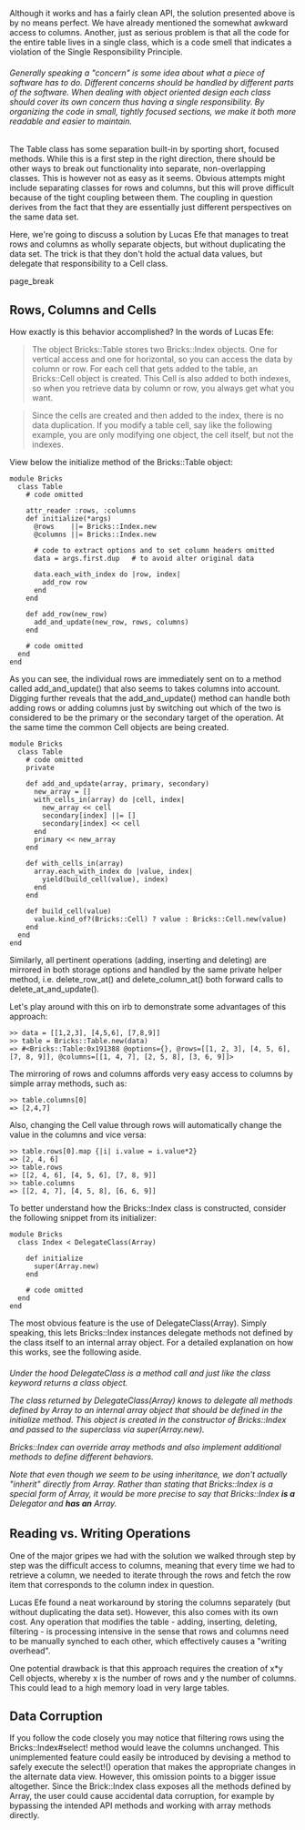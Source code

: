 Although it works and has a fairly clean API, the solution presented above is by no means perfect. We have already mentioned the somewhat awkward access to columns. Another, just as serious problem is that all the code for the entire table lives in a single class, which is a code smell that indicates a violation of the Single Responsibility Principle.

<h6 title="Single Responsibility Principle">

Generally speaking a "concern" is some idea about what a piece of software has to do. Different concerns should be handled by different parts of the software. When dealing with object oriented design each class should cover its own concern thus having a single responsibility. By organizing the code in small, tightly focused sections, we make it both more readable and easier to maintain.
</h6>

The Table class has some separation built-in by sporting short, focused methods. While this is a first step in the right direction, there should be other ways to break out functionality into separate, non-overlapping classes. This is however not as easy as it seems. Obvious attempts might include separating classes for rows and columns, but this will prove difficult because of the tight coupling between them. The coupling in question derives from the fact that they are essentially just different perspectives on the same data set. 

Here, we're going to discuss a solution by Lucas Efe that manages to treat rows and columns as wholly separate objects, but without duplicating the data set. The trick is that they don't hold the actual data values, but delegate that responsibility to a Cell class. 

page_break

Rows, Columns and Cells
----------------------

How exactly is this behavior accomplished? In the words of Lucas Efe:

> The object Bricks::Table stores two Bricks::Index objects. One for vertical access and one for horizontal, so you can access the data by column or row. For each cell that gets added to the table, an Bricks::Cell object is created. This Cell is also added to both indexes, so when you retrieve data by column or row, you always get what you want.

> Since the cells are created and then added to the index, there is no data duplication. If you modify a table cell, say like the following example, you are only modifying one object, the cell itself, but not the indexes.

View below the initialize method of the Bricks::Table object: 

    module Bricks
      class Table
        # code omitted

        attr_reader :rows, :columns
        def initialize(*args)
          @rows    ||= Bricks::Index.new
          @columns ||= Bricks::Index.new
      
          # code to extract options and to set column headers omitted
          data = args.first.dup   # to avoid alter original data  

          data.each_with_index do |row, index|
            add_row row
          end
        end

        def add_row(new_row)
          add_and_update(new_row, rows, columns)
        end

        # code omitted
      end
    end

As you can see, the individual rows are immediately sent on to a method called add_and_update() that also seems to takes columns into account. Digging further reveals that the add_and_update() method can handle both adding rows or adding columns just by switching out which of the two is considered to be the primary or the secondary target of the operation. At the same time the common Cell objects are being created.

    module Bricks
      class Table
        # code omitted
        private

        def add_and_update(array, primary, secondary)
          new_array = []
          with_cells_in(array) do |cell, index|
            new_array << cell 
            secondary[index] ||= []
            secondary[index] << cell
          end
          primary << new_array
        end

        def with_cells_in(array)
          array.each_with_index do |value, index| 
            yield(build_cell(value), index)
          end
        end

        def build_cell(value)
          value.kind_of?(Bricks::Cell) ? value : Bricks::Cell.new(value) 
        end
      end
    end

Similarly, all pertinent operations (adding, inserting and deleting) are mirrored in both storage options and handled by the same private helper method, i.e. delete_row_at() and delete_column_at() both forward calls to delete_at_and_update().

Let's play around with this on irb to demonstrate some advantages of this approach:

    >> data = [[1,2,3], [4,5,6], [7,8,9]]
    >> table = Bricks::Table.new(data)
    => #<Bricks::Table:0x191388 @options={}, @rows=[[1, 2, 3], [4, 5, 6], [7, 8, 9]], @columns=[[1, 4, 7], [2, 5, 8], [3, 6, 9]]> 

The mirroring of rows and columns affords very easy access to columns by simple array methods, such as:

    >> table.columns[0]
    => [2,4,7]

Also, changing the Cell value through rows will automatically change the value in the columns and vice versa:

    >> table.rows[0].map {|i| i.value = i.value*2}
    => [2, 4, 6] 
    >> table.rows
    => [[2, 4, 6], [4, 5, 6], [7, 8, 9]] 
    >> table.columns
    => [[2, 4, 7], [4, 5, 8], [6, 6, 9]]

To better understand how the Bricks::Index class is constructed, consider the following snippet from its initializer:

    module Bricks
      class Index < DelegateClass(Array)

        def initialize
          super(Array.new)
        end

        # code omitted
      end
    end

The most obvious feature is the use of DelegateClass(Array). Simply speaking, this lets Bricks::Index instances delegate methods not defined by the class itself to an internal array object. For a detailed explanation on how this works, see the following aside.


<h6 title="The DelegateClass method">
Under the hood DelegateClass is a method call and just like the class keyword returns a class object.

The class returned by DelegateClass(Array) knows to delegate all methods defined by Array to an internal array object that should be defined in the initialize method. This object is created in the constructor of Bricks::Index and passed to the superclass via super(Array.new).

Bricks::Index can override array methods and also implement additional methods to define different behaviors.

Note that even though we seem to be using inheritance, we don't actually "inherit" directly from Array. Rather than stating that Bricks::Index is a special form of Array, it would be more precise to say that Bricks::Index <b>is a</b> Delegator and <b>has an</b> Array.
</h6>

Reading vs. Writing Operations
------------------------------

One of the major gripes we had with the solution we walked through step by step was the difficult access to columns, meaning that every time we had to retrieve a column, we needed to iterate through the rows and fetch the row item that corresponds to the column index in question.

Lucas Efe found a neat workaround by storing the columns separately (but without duplicating the data set). However, this also comes with its own cost. Any operation that modifies the table - adding, inserting, deleting, filtering - is processing intensive in the sense that rows and columns need to be manually synched to each other, which effectively causes a "writing overhead".

One potential drawback is that this approach requires the creation of x*y Cell objects, whereby x is the number of rows and y the number of columns. This could lead to a high memory load in very large tables.

Data Corruption
---------------

If you follow the code closely you may notice that filtering rows using the Bricks::Index#select! method would leave the columns unchanged. This unimplemented feature could easily be introduced by devising a method to safely execute the select!() operation that makes the appropriate changes in the alternate data view. However, this omission points to a bigger issue altogether. Since the Brick::Index class exposes all the methods defined by Array, the user could cause accidental data corruption, for example by bypassing the intended API methods and working with array methods directly.